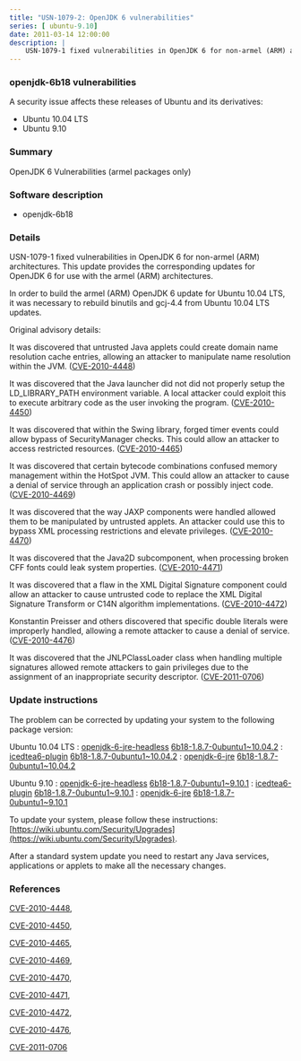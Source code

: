 ```yaml
---
title: "USN-1079-2: OpenJDK 6 vulnerabilities"
series: [ ubuntu-9.10]
date: 2011-03-14 12:00:00
description: |
    USN-1079-1 fixed vulnerabilities in OpenJDK 6 for non-armel (ARM) architectures. This update provides the corresponding updates for OpenJDK 6 for use with the armel (ARM) architectures.
--- 
```

 
### openjdk-6b18 vulnerabilities

A security issue affects these releases of Ubuntu and its derivatives:

* Ubuntu 10.04 LTS
* Ubuntu 9.10

### Summary

OpenJDK 6 Vulnerabilities (armel packages only) 

### Software description

* openjdk-6b18 

### Details

USN-1079-1 fixed vulnerabilities in OpenJDK 6 for non-armel (ARM) architectures. This update provides the corresponding updates for OpenJDK 6 for use with the armel (ARM) architectures.

In order to build the armel (ARM) OpenJDK 6 update for Ubuntu 10.04 LTS, it was necessary to rebuild binutils and gcj-4.4 from Ubuntu 10.04 LTS updates.

Original advisory details:

 It was discovered that untrusted Java applets could create domain name resolution cache entries, allowing an attacker to manipulate name resolution within the JVM. ([CVE-2010-4448](http://people.ubuntu.com/~ubuntu-security/cve/CVE-2010-4448))

 It was discovered that the Java launcher did not did not properly setup the LD_LIBRARY_PATH environment variable. A local attacker could exploit this to execute arbitrary code as the user invoking the program. ([CVE-2010-4450](http://people.ubuntu.com/~ubuntu-security/cve/CVE-2010-4450))

 It was discovered that within the Swing library, forged timer events could allow bypass of SecurityManager checks. This could allow an attacker to access restricted resources. ([CVE-2010-4465](http://people.ubuntu.com/~ubuntu-security/cve/CVE-2010-4465))

 It was discovered that certain bytecode combinations confused memory management within the HotSpot JVM. This could allow an attacker to cause a denial of service through an application crash or possibly inject code. ([CVE-2010-4469](http://people.ubuntu.com/~ubuntu-security/cve/CVE-2010-4469))

 It was discovered that the way JAXP components were handled allowed them to be manipulated by untrusted applets. An attacker could use this to bypass XML processing restrictions and elevate privileges. ([CVE-2010-4470](http://people.ubuntu.com/~ubuntu-security/cve/CVE-2010-4470))

 It was discovered that the Java2D subcomponent, when processing broken CFF fonts could leak system properties. ([CVE-2010-4471](http://people.ubuntu.com/~ubuntu-security/cve/CVE-2010-4471))

 It was discovered that a flaw in the XML Digital Signature component could allow an attacker to cause untrusted code to replace the XML Digital Signature Transform or C14N algorithm implementations. ([CVE-2010-4472](http://people.ubuntu.com/~ubuntu-security/cve/CVE-2010-4472))

 Konstantin Preisser and others discovered that specific double literals were improperly handled, allowing a remote attacker to cause a denial of service. ([CVE-2010-4476](http://people.ubuntu.com/~ubuntu-security/cve/CVE-2010-4476))

 It was discovered that the JNLPClassLoader class when handling multiple signatures allowed remote attackers to gain privileges due to the assignment of an inappropriate security descriptor. ([CVE-2011-0706](http://people.ubuntu.com/~ubuntu-security/cve/CVE-2011-0706)) 

### Update instructions

The problem can be corrected by updating your system to the following package version:

Ubuntu 10.04 LTS
 : [openjdk-6-jre-headless](https://launchpad.net/ubuntu/+source/openjdk-6b18) <span> [6b18-1.8.7-0ubuntu1~10.04.2](https://launchpad.net/ubuntu/+source/openjdk-6b18/6b18-1.8.7-0ubuntu1~10.04.2) </span> 
 : [icedtea6-plugin](https://launchpad.net/ubuntu/+source/openjdk-6b18) <span> [6b18-1.8.7-0ubuntu1~10.04.2](https://launchpad.net/ubuntu/+source/openjdk-6b18/6b18-1.8.7-0ubuntu1~10.04.2) </span> 
 : [openjdk-6-jre](https://launchpad.net/ubuntu/+source/openjdk-6b18) <span> [6b18-1.8.7-0ubuntu1~10.04.2](https://launchpad.net/ubuntu/+source/openjdk-6b18/6b18-1.8.7-0ubuntu1~10.04.2) </span> 

Ubuntu 9.10
 : [openjdk-6-jre-headless](https://launchpad.net/ubuntu/+source/openjdk-6b18) <span> [6b18-1.8.7-0ubuntu1~9.10.1](https://launchpad.net/ubuntu/+source/openjdk-6b18/6b18-1.8.7-0ubuntu1~9.10.1) </span> 
 : [icedtea6-plugin](https://launchpad.net/ubuntu/+source/openjdk-6b18) <span> [6b18-1.8.7-0ubuntu1~9.10.1](https://launchpad.net/ubuntu/+source/openjdk-6b18/6b18-1.8.7-0ubuntu1~9.10.1) </span> 
 : [openjdk-6-jre](https://launchpad.net/ubuntu/+source/openjdk-6b18) <span> [6b18-1.8.7-0ubuntu1~9.10.1](https://launchpad.net/ubuntu/+source/openjdk-6b18/6b18-1.8.7-0ubuntu1~9.10.1) </span> 

To update your system, please follow these instructions: [https://wiki.ubuntu.com/Security/Upgrades](https://wiki.ubuntu.com/Security/Upgrades).

After a standard system update you need to restart any Java services, applications or applets to make all the necessary changes. 

### References

 [CVE-2010-4448](http://people.ubuntu.com/~ubuntu-security/cve/CVE-2010-4448), 

 [CVE-2010-4450](http://people.ubuntu.com/~ubuntu-security/cve/CVE-2010-4450), 

 [CVE-2010-4465](http://people.ubuntu.com/~ubuntu-security/cve/CVE-2010-4465), 

 [CVE-2010-4469](http://people.ubuntu.com/~ubuntu-security/cve/CVE-2010-4469), 

 [CVE-2010-4470](http://people.ubuntu.com/~ubuntu-security/cve/CVE-2010-4470), 

 [CVE-2010-4471](http://people.ubuntu.com/~ubuntu-security/cve/CVE-2010-4471), 

 [CVE-2010-4472](http://people.ubuntu.com/~ubuntu-security/cve/CVE-2010-4472), 

 [CVE-2010-4476](http://people.ubuntu.com/~ubuntu-security/cve/CVE-2010-4476), 

 [CVE-2011-0706](http://people.ubuntu.com/~ubuntu-security/cve/CVE-2011-0706)
 
